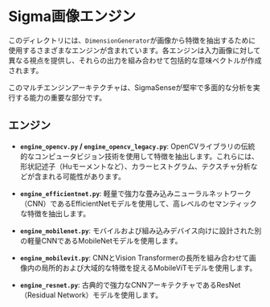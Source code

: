 # Sigma画像エンジン

このディレクトリには、`DimensionGenerator`が画像から特徴を抽出するために使用するさまざまなエンジンが含まれています。各エンジンは入力画像に対して異なる視点を提供し、それらの出力を組み合わせて包括的な意味ベクトルが作成されます。

このマルチエンジンアーキテクチャは、SigmaSenseが堅牢で多面的な分析を実行する能力の重要な部分です。

## エンジン

- **`engine_opencv.py` / `engine_opencv_legacy.py`**: OpenCVライブラリの伝統的なコンピュータビジョン技術を使用して特徴を抽出します。これらには、形状記述子（Huモーメントなど）、カラーヒストグラム、テクスチャ分析などが含まれる可能性があります。

- **`engine_efficientnet.py`**: 軽量で強力な畳み込みニューラルネットワーク（CNN）であるEfficientNetモデルを使用して、高レベルのセマンティックな特徴を抽出します。

- **`engine_mobilenet.py`**: モバイルおよび組み込みデバイス向けに設計された別の軽量CNNであるMobileNetモデルを使用します。

- **`engine_mobilevit.py`**: CNNとVision Transformerの長所を組み合わせて画像内の局所的および大域的な特徴を捉えるMobileViTモデルを使用します。

- **`engine_resnet.py`**: 古典的で強力なCNNアーキテクチャであるResNet（Residual Network）モデルを使用します。